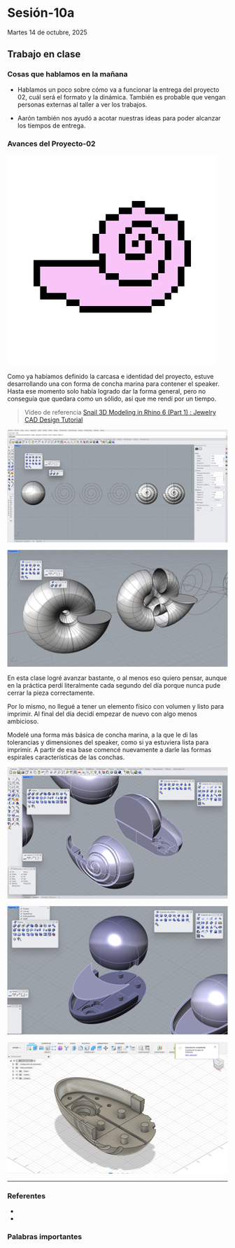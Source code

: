 # Sesión-10a

Martes 14 de octubre, 2025

## Trabajo en clase

### Cosas que hablamos en la mañana

- Hablamos un poco sobre cómo va a funcionar la entrega del proyecto 02, cuál será el formato y la dinámica. También es probable que vengan personas externas al taller a ver los trabajos.

- Aarón también nos ayudó a acotar nuestras ideas para poder alcanzar los tiempos de entrega.

### Avances del Proyecto-02

![gifconcha](imagenes/gif.gif)

Como ya habíamos definido la carcasa e identidad del proyecto, estuve desarrollando una con forma de concha marina para contener el speaker. Hasta ese momento solo había logrado dar la forma general, pero no conseguía que quedara como un sólido, así que me rendí por un tiempo. 

> Video de referencia [Snail 3D Modeling in Rhino 6 (Part 1) : Jewelry CAD Design Tutorial ](https://youtu.be/GZgCaxfQmg8?si=GTQTN9FZe9D71rut)

![imagen](imagenes/captura-espiral01.png)

![imagen](imagenes/captura-espiral02.png)

En esta clase logré avanzar bastante, o al menos eso quiero pensar, aunque en la práctica perdí literalmente cada segundo del día porque nunca pude cerrar la pieza correctamente.

Por lo mismo, no llegué a tener un elemento físico con volumen y listo para imprimir. Al final del día decidí empezar de nuevo con algo menos ambicioso. 

Modelé una forma más básica de concha marina, a la que le di las tolerancias y dimensiones del speaker, como si ya estuviera lista para imprimir. A partir de esa base comencé nuevamente a darle las formas espirales características de las conchas.

![imagen](imagenes/captura-espiral03.png)

![imagen](imagenes/capturla-espiral05.png)

![imagen](imagenes/captura-espiral06.png)

---

### Referentes

-

-

### Palabras importantes
